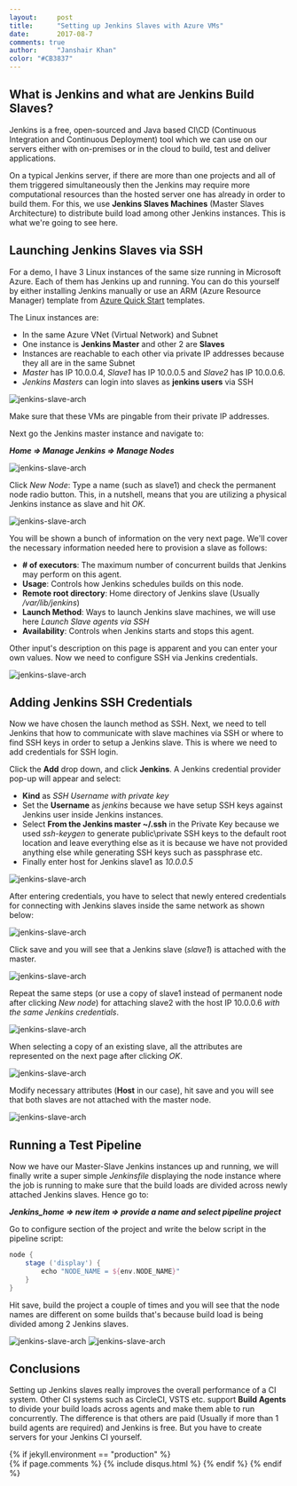 ```yaml
---
layout:     post
title:      "Setting up Jenkins Slaves with Azure VMs"
date:       2017-08-7
comments: true
author:     "Janshair Khan"
color: "#CB3837"
---
```


## What is Jenkins and what are Jenkins Build Slaves?

Jenkins is a free, open-sourced and Java based CI\CD (Continuous Integration and Continuous Deployment) tool which we can use on our servers either with on-premises or in the cloud to build, test and deliver applications.

On a typical Jenkins server, if there are more than one projects and all of them triggered simultaneously then the Jenkins may require more computational resources than the hosted server one has already in order to build them. For this, we use <strong>Jenkins Slaves Machines</strong> (Master Slaves Architecture) to distribute build load among other Jenkins instances. This is what we're going to see here.

## Launching Jenkins Slaves via SSH

For a demo, I have 3 Linux instances of the same size running in Microsoft Azure. Each of them has Jenkins up and running. You can do this yourself by either installing Jenkins manually or use an ARM (Azure Resource Manager) template from <a href="https://azure.microsoft.com/en-us/resources/templates/" class="underline" target="_blank">Azure Quick Start</a> templates. 

The Linux instances are:

- In the same Azure VNet (Virtual Network) and Subnet
- One instance is **Jenkins Master** and other 2 are **Slaves**
- Instances are reachable to each other via private IP addresses because they all are in the same Subnet
- *Master* has IP 10.0.0.4, *Slave1* has IP 10.0.0.5 and *Slave2* has IP 10.0.0.6.
- *Jenkins Masters* can login into slaves as **jenkins users** via SSH

<img src="https://kjanshair.azureedge.net/azure/setting-up-jenkins-slaves-with-azure-vms/2.png" alt="jenkins-slave-arch" class="img-responsive center-block"/>

Make sure that these VMs are pingable from their private IP addresses.

Next go the Jenkins master instance and navigate to:

***Home => Manage Jenkins => Manage Nodes***

<img src="https://kjanshair.azureedge.net/azure/setting-up-jenkins-slaves-with-azure-vms/3.png" alt="jenkins-slave-arch" class="img-responsive center-block"/>

Click *New Node*: Type a name (such as slave1) and check the permanent node radio button. This, in a nutshell, means that you are utilizing a physical Jenkins instance as slave and hit *OK*.

<img src="https://kjanshair.azureedge.net/azure/setting-up-jenkins-slaves-with-azure-vms/4.png" alt="jenkins-slave-arch" class="img-responsive center-block"/>

You will be shown a bunch of information on the very next page. We'll cover the necessary information needed here to provision a slave as follows:

- **# of executors**: The maximum number of concurrent builds that Jenkins may perform on this agent. 
- **Usage**: Controls how Jenkins schedules builds on this node.
- **Remote root directory**: Home directory of Jenkins slave (Usually */var/lib/jenkins*)
- **Launch Method**: Ways to launch Jenkins slave machines, we will use here *Launch Slave agents via SSH*
- **Availability**: Controls when Jenkins starts and stops this agent.

Other input's description on this page is apparent and you can enter your own values. Now we need to configure SSH via Jenkins credentials.

<img src="https://kjanshair.azureedge.net/azure/setting-up-jenkins-slaves-with-azure-vms/5.png" alt="jenkins-slave-arch" class="img-responsive center-block"/>

## Adding Jenkins SSH Credentials

Now we have chosen the launch method as SSH. Next, we need to tell Jenkins that how to communicate with slave machines via SSH or where to find SSH keys in order to setup a Jenkins slave. This is where we need to add credentials for SSH login.

Click the **Add** drop down, and click **Jenkins**. A Jenkins credential provider pop-up will appear and select:

- **Kind** as *SSH Username with private key*
- Set the **Username** as *jenkins* because we have setup SSH keys against Jenkins user inside Jenkins instances.
- Select **From the Jenkins master ~/.ssh** in the Private Key because we used *ssh-keygen* to generate public\private SSH keys to the default root location and leave everything else as it is because we have not provided anything else while generating SSH keys such as passphrase etc.
- Finally enter host for Jenkins slave1 as *10.0.0.5*

<img src="https://kjanshair.azureedge.net/azure/setting-up-jenkins-slaves-with-azure-vms/6.png" alt="jenkins-slave-arch" class="img-responsive center-block"/>

After entering credentials, you have to select that newly entered credentials for connecting with Jenkins slaves inside the same network as shown below:

<img src="https://kjanshair.azureedge.net/azure/setting-up-jenkins-slaves-with-azure-vms/7.png" alt="jenkins-slave-arch" class="img-responsive center-block"/>

Click save and you will see that a Jenkins slave (*slave1*) is attached with the master.

<img src="https://kjanshair.azureedge.net/azure/setting-up-jenkins-slaves-with-azure-vms/8.png" alt="jenkins-slave-arch" class="img-responsive center-block"/>

Repeat the same steps (or use a copy of slave1 instead of permanent node after clicking *New node*) for attaching slave2 with the host IP 10.0.0.6 *with the same Jenkins credentials*.

<img src="https://kjanshair.azureedge.net/azure/setting-up-jenkins-slaves-with-azure-vms/9.png" alt="jenkins-slave-arch" class="img-responsive center-block"/>

When selecting a copy of an existing slave, all the attributes are represented on the next page after clicking *OK*.

<img src="https://kjanshair.azureedge.net/azure/setting-up-jenkins-slaves-with-azure-vms/10.png" alt="jenkins-slave-arch" class="img-responsive center-block"/>

Modify necessary attributes (**Host** in our case), hit save and you will see that both slaves are not attached with the master node.

<img src="https://kjanshair.azureedge.net/azure/setting-up-jenkins-slaves-with-azure-vms/11.png" alt="jenkins-slave-arch" class="img-responsive center-block"/>

## Running a Test Pipeline

Now we have our Master-Slave Jenkins instances up and running, we will finally write a super simple *Jenkinsfile* displaying the node instance where the job is running to make sure that the build loads are divided across newly attached Jenkins slaves. Hence go to:

***Jenkins_home => new item => provide a name and select pipeline project***

Go to configure section of the project and write the below script in the pipeline script:

```groovy
node {
    stage ('display') {
        echo "NODE_NAME = ${env.NODE_NAME}"
    }
}
```

Hit save, build the project a couple of times and you will see that the node names are different on some builds that's because build load is being divided among 2 Jenkins slaves.

<img src="https://kjanshair.azureedge.net/azure/setting-up-jenkins-slaves-with-azure-vms/12.png" alt="jenkins-slave-arch" class="img-responsive center-block"/>

<img src="https://kjanshair.azureedge.net/azure/setting-up-jenkins-slaves-with-azure-vms/13.png" alt="jenkins-slave-arch" class="img-responsive center-block"/>

## Conclusions

Setting up Jenkins slaves really improves the overall performance of a CI system. Other CI systems such as CircleCI, VSTS etc. support **Build Agents** to divide your build loads across agents and make them able to run concurrently. The difference is that others are paid (Usually if more than 1 build agents are required) and Jenkins is free. But you have to create servers for your Jenkins CI yourself. 

{% if jekyll.environment == "production" %}    
    {% if page.comments %}
      {% include disqus.html %}
    {% endif %}
{% endif %}